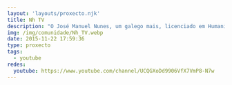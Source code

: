 ```yaml
---
layout: 'layouts/proxecto.njk'
title: Nh TV
description: "O José Manuel Nunes, um galego mais, licenciado em Humanidades pela USC, apaixonado de filosofia e filologia, defensor de reintegrar o galego no padrão actual da outra grande variante nascida do romance galaico medieval, é um dos criadores deste canal YouTube, canal que constitui apenas o treino da locção, edição de vídeo, estilo e formato para um projecto futuro, mais profissional. \n\nEstamos à procura de mais galegos e galegas, portugueses e protuguesas, brasileiros e brasileiras.., que gostem de achegar seus vídeos a opinar de temas relacionados com as distintas variantes do idioma português, do que cada amigo e amgia acha do processo de reintegração do galego no padrão actual português.., qualquier coisa relacinada com a literatura lusófona, etc.. \n\nLigar para nós no correio-e:\nprimaveralismo@gmail.com"
img: /img/comunidade/Nh_TV.webp
date: 2015-11-22 17:59:36
type: proxecto
tags:
  - youtube
redes:
  youtube: https://www.youtube.com/channel/UCQGXoDd9906VfX7VmP8-N7w
---
```

